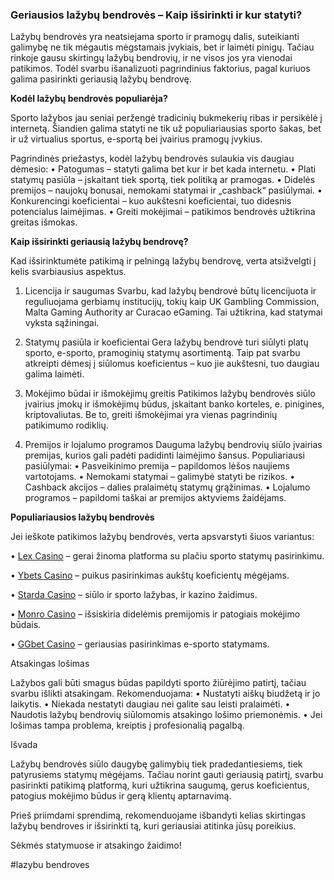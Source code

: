 ### Geriausios lažybų bendrovės – Kaip išsirinkti ir kur statyti?

Lažybų bendrovės yra neatsiejama sporto ir pramogų dalis, suteikianti galimybę ne tik mėgautis mėgstamais įvykiais, bet ir laimėti pinigų. Tačiau rinkoje gausu skirtingų lažybų bendrovių, ir ne visos jos yra vienodai patikimos. Todėl svarbu išanalizuoti pagrindinius faktorius, pagal kuriuos galima pasirinkti geriausią lažybų bendrovę.

**Kodėl lažybų bendrovės populiarėja?**

Sporto lažybos jau seniai peržengė tradicinių bukmekerių ribas ir persikėlė į internetą. Šiandien galima statyti ne tik už populiariausias sporto šakas, bet ir už virtualius sportus, e-sportą bei įvairius pramogų įvykius.

Pagrindinės priežastys, kodėl lažybų bendrovės sulaukia vis daugiau dėmesio:
• Patogumas – statyti galima bet kur ir bet kada internetu.
• Plati statymų pasiūla – įskaitant tiek sportą, tiek politiką ar pramogas.
• Didelės premijos – naujokų bonusai, nemokami statymai ir „cashback“ pasiūlymai.
• Konkurencingi koeficientai – kuo aukštesni koeficientai, tuo didesnis potencialus laimėjimas.
• Greiti mokėjimai – patikimos bendrovės užtikrina greitas išmokas.

**Kaip išsirinkti geriausią lažybų bendrovę?**

Kad išsirinktumėte patikimą ir pelningą lažybų bendrovę, verta atsižvelgti į kelis svarbiausius aspektus.

1. Licencija ir saugumas
   Svarbu, kad lažybų bendrovė būtų licencijuota ir reguliuojama gerbiamų institucijų, tokių kaip UK Gambling Commission, Malta Gaming Authority ar Curacao eGaming. Tai užtikrina, kad statymai vyksta sąžiningai.

2. Statymų pasiūla ir koeficientai
   Gera lažybų bendrovė turi siūlyti platų sporto, e-sporto, pramoginių statymų asortimentą. Taip pat svarbu atkreipti dėmesį į siūlomus koeficientus – kuo jie aukštesni, tuo daugiau galima laimėti.

3. Mokėjimo būdai ir išmokėjimų greitis
   Patikimos lažybų bendrovės siūlo įvairius įmokų ir išmokėjimų būdus, įskaitant banko korteles, e. pinigines, kriptovaliutas. Be to, greiti išmokėjimai yra vienas pagrindinių patikimumo rodiklių.

4. Premijos ir lojalumo programos
   Dauguma lažybų bendrovių siūlo įvairias premijas, kurios gali padėti padidinti laimėjimo šansus. Populiariausi pasiūlymai:
   • Pasveikinimo premija – papildomos lėšos naujiems vartotojams.
   • Nemokami statymai – galimybė statyti be rizikos.
   • Cashback akcijos – dalies pralaimėtų statymų grąžinimas.
   • Lojalumo programos – papildomi taškai ar premijos aktyviems žaidėjams.

**Populiariausios lažybų bendrovės**

Jei ieškote patikimos lažybų bendrovės, verta apsvarstyti šiuos variantus:

• [Lex Casino](https://data.ltbet.com/top/lex.casino/) – gerai žinoma platforma su plačiu sporto statymų pasirinkimu.

• [Ybets Casino](https://data.ltbet.com/top/ybets/) – puikus pasirinkimas aukštų koeficientų mėgėjams.

• [Starda Casino](https://data.ltbet.com/top/starda.casino/) – siūlo ir sporto lažybas, ir kazino žaidimus.

• [Monro Casino](https://data.ltbet.com/top/monro/) – išsiskiria didelėmis premijomis ir patogiais mokėjimo būdais.

• [GGbet Casino](https://data.ltbet.com/top/ggbet/) – geriausias pasirinkimas e-sporto statymams.

Atsakingas lošimas

Lažybos gali būti smagus būdas papildyti sporto žiūrėjimo patirtį, tačiau svarbu išlikti atsakingam. Rekomenduojama:
• Nustatyti aiškų biudžetą ir jo laikytis.
• Niekada nestatyti daugiau nei galite sau leisti pralaimėti.
• Naudotis lažybų bendrovių siūlomomis atsakingo lošimo priemonėmis.
• Jei lošimas tampa problema, kreiptis į profesionalią pagalbą.

Išvada

Lažybų bendrovės siūlo daugybę galimybių tiek pradedantiesiems, tiek patyrusiems statymų mėgėjams. Tačiau norint gauti geriausią patirtį, svarbu pasirinkti patikimą platformą, kuri užtikrina saugumą, gerus koeficientus, patogius mokėjimo būdus ir gerą klientų aptarnavimą.

Prieš priimdami sprendimą, rekomenduojame išbandyti kelias skirtingas lažybų bendroves ir išsirinkti tą, kuri geriausiai atitinka jūsų poreikius.

Sėkmės statymuose ir atsakingo žaidimo!

#lazybu bendroves
